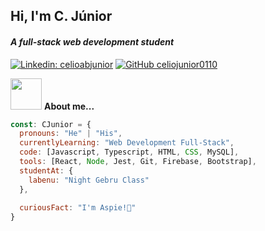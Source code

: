 <h2 align="left" width="50">Hi, I'm C. Júnior</h2>
<h4 align="left"><i>A full-stack web development student</i></h4>

[![Linkedin: celioabjunior](https://img.shields.io/badge/-celioabjunior-blue?style=flat-square&logo=Linkedin&logoColor=white&link=https://www.linkedin.com/in/celioabjunior/)](https://www.linkedin.com/in/celioabjunior/)
[![GitHub celiojunior0110](https://img.shields.io/github/followers/celiojunior0110?label=follow&style=social)](https://github.com/celiojunior0110)

<img src="https://media.giphy.com/media/zyJlnE1T7sDsNdoxJA/giphy.gif" width="50"> <b>About me...</b>

```javascript
const: CJunior = {
  pronouns: "He" | "His",
  currentlyLearning: "Web Development Full-Stack",
  code: [Javascript, Typescript, HTML, CSS, MySQL],
  tools: [React, Node, Jest, Git, Firebase, Bootstrap],
  studentAt: {
    labenu: "Night Gebru Class"
  },
   
  curiousFact: "I'm Aspie!🧩"
}
```
